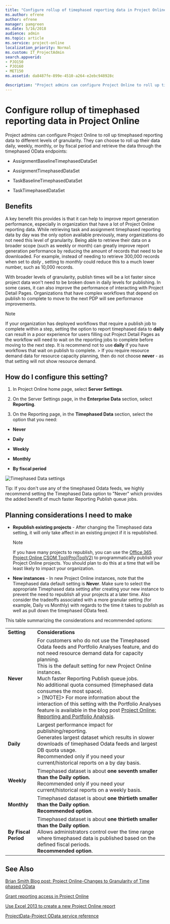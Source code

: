 ```yaml
---
title: "Configure rollup of timephased reporting data in Project Online"
ms.author: efrene
author: efrene
manager: pamgreen
ms.date: 5/16/2018
audience: admin
ms.topic: article
ms.service: project-online
localization_priority: Normal
ms.custom: IT_ProjectAdmin
search.appverid:
- PJO150
- PJO160
- MET150
ms.assetid: da8487fe-899e-4510-a264-e2ebc948928c

description: "Project admins can configure Project Online to roll up timephased reporting data to different levels of granularity. They can choose to roll up their data daily, weekly, monthly, or by fiscal period and retrieve the data through the timephased OData endpoints:"
---
```


# Configure rollup of timephased reporting data in Project Online

Project admins can configure Project Online to roll up timephased reporting data to different levels of granularity. They can choose to roll up their data daily, weekly, monthly, or by fiscal period and retrieve the data through the timephased OData endpoints:
  
- AssignmentBaselineTimephasedDataSet
    
- AssignmentTimephasedDataSet
    
- TaskBaselineTimephasedDataSet
    
- TaskTimephasedDataSet
    
## Benefits

A key benefit this provides is that it can help to improve report generation performance, especially in organization that have a lot of Project Online reporting data. While retrieving task and assignment timephased reporting data by day was the only option available previously, many organizations do not need this level of granularity. Being able to retrieve their data on a broader scope (such as weekly or month) can greatly improve report generation performance by reducing the amount of records that need to be downloaded. For example, instead of needing to retrieve 300,000 records when set to  *daily*  , setting to  *monthly*  could reduce this to a much lower number, such as 10,000 records. 
  
With broader levels of granularity, publish times will be a lot faster since project data won't need to be broken down in daily levels for publishing. In some cases, it can also improve the performance of interacting with Project Detail Pages. Organizations that have complex workflows that depend on publish to complete to move to the next PDP will see performance improvements.
  
> [!NOTE]
> If your organization has deployed workflows that require a publish job to complete within a step, setting the option to report timephased data to **daily** can result in a poor experience for users filling out Project Detail Pages as the workflow will need to wait on the reporting jobs to complete before moving to the next step. It is recommend not to use **daily** if you have workflows that wait on publish to complete. > If you require resource demand data for resource capacity planning, then do not choose **never** - as that setting will not show resource demand. 
  
## How do I configure this setting?

1. In Project Online home page, select **Server Settings**.
    
2. On the Server Settings page, in the **Enterprise Data** section, select **Reporting**.
    
3. On the Reporting page, in the **Timephased Data** section, select the option that you need: 
    
  - **Never**
    
  - **Daily**
    
  - **Weekly**
    
  - **Monthly**
    
  - **By fiscal period**
    
![Timephased Data settings](media/79613178-72d6-4e94-8c5f-333bfe4fd318.jpg)
  
Tip: If you don't use any of the timephased Odata feeds, we highly recommend setting the Timephased Data option to "Never" which provides the added benefit of much faster Reporting Publish queue jobs.
  
## Planning considerations I need to make

- **Republish existing projects** - After changing the Timephased data setting, it will only take affect in an existing project if it is republished. 
    
    > [!NOTE]
    > If you have many projects to republish, you can use the [Office 365 Project Online CSOM Tool(ProjToolV2)](https://go.microsoft.com/fwlink/p/?linkid=850655) to programmatically publish your Project Online projects. You should plan to do this at a time that will be least likely to impact your organization. 
  
- **New instances** - In new Project Online instances, note that the Timephased data default setting is **Never**. Make sure to select the appropriate Timephased data setting after creating your new instance to prevent the need to republish all your projects at a later time. Also consider the tradeoffs associated with a more granular setting (for example, Daily vs Monthly) with regards to the time it takes to publish as well as pull down the timephased OData feed.
  
This table summarizing the considerations and recommended options:
    

    
|||
|:-----|:-----|
|**Setting** <br/> |**Considerations** <br/> |
|**Never** <br/> | For customers who do not use the Timephased Odata feeds and Portfolio Analyses feature, and do not need resource demand data for capacity planning.  <br/>  This is the default setting for new Project Online instances.  <br/>  Much faster Reporting Publish queue jobs.  <br/>  No additional quota consumed (timephased data consumes the most space).  <br/> > [!NOTE]>  For more information about the interaction of this setting with the Portfolio Analyses feature is available in the blog post [Project Online: Reporting and Portfolio Analysis](https://go.microsoft.com/fwlink/?linkid=868427).           |
|**Daily** <br/> | Largest performance impact for publishing/reporting.  <br/>  Generates largest dataset which results in slower downloads of timephased Odata feeds and largest DB quota usage.  <br/>  Recommended only if you need your current/historical reports on a by day basis.  <br/> |
|**Weekly** <br/> | Timephased dataset is about **one seventh smaller than the Daily option.** <br/>  Recommended only if you need your current/historical reports on a weekly basis.  <br/> |
|**Monthly** <br/> | Timephased dataset is about **one thirtieth smaller than the Daily option**.  <br/> **Recommended option**.  <br/> |
|**By Fiscal Period** <br/> | Timephased dataset is about **one thirtieth smaller than the Daily option**.  <br/>  Allows administrators control over the time range where timephased data is published based on the defined fiscal periods.  <br/> **Recommended option**.  <br/> |
   
## See Also

[Brian Smith Blog post: Project Online-Changes to Granularity of Time phased OData](https://go.microsoft.com/fwlink/?linkid=864201)
  
[Grant reporting access in Project Online](grant-reporting-access-in-project-online.md)
  
[Use Excel 2013 to create a new Project Online report](https://support.office.com/article/d523d604-940c-4c57-a190-59b793ac9d49)
  
[ProjectData-Project OData service reference](https://go.microsoft.com/fwlink/p/?linkid=852876)
  

